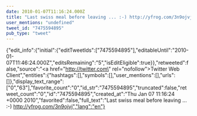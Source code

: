 ```yaml
---
date: 2010-01-07T11:16:24.000Z
title: "Last swiss meal before leaving ... :-) http://yfrog.com/3n9ojvj″"
user_mentions: "undefined"
tweet_id: "7475594895"
pub_type: "tweet"
---
```

{"edit_info":{"initial":{"editTweetIds":["7475594895"],"editableUntil":"2010-01-07T11:46:24.000Z","editsRemaining":"5","isEditEligible":true}},"retweeted":false,"source":"<a href=\"http://twitter.com\" rel=\"nofollow\">Twitter Web Client</a>","entities":{"hashtags":[],"symbols":[],"user_mentions":[],"urls":[]},"display_text_range":["0","63"],"favorite_count":"0","id_str":"7475594895","truncated":false,"retweet_count":"0","id":"7475594895","created_at":"Thu Jan 07 11:16:24 +0000 2010","favorited":false,"full_text":"Last swiss meal before leaving ... :-) http://yfrog.com/3n9ojvj","lang":"en"}
